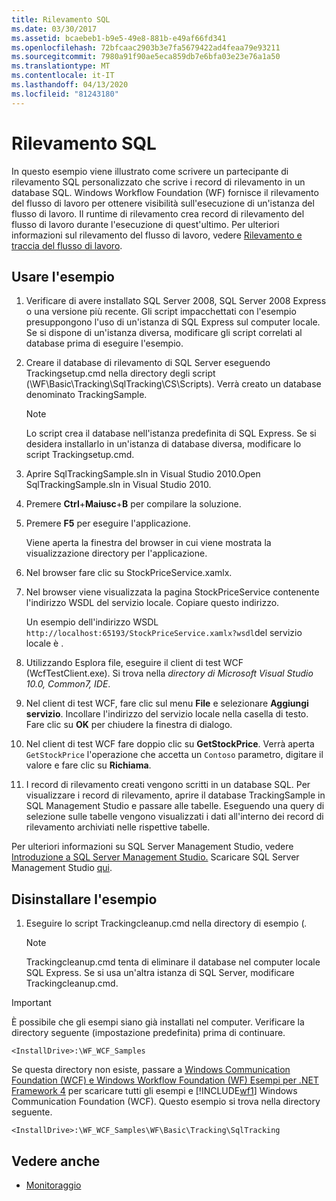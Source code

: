 ```yaml
---
title: Rilevamento SQL
ms.date: 03/30/2017
ms.assetid: bcaebeb1-b9e5-49e8-881b-e49af66fd341
ms.openlocfilehash: 72bfcaac2903b3e7fa5679422ad4feaa79e93211
ms.sourcegitcommit: 7980a91f90ae5eca859db7e6bfa03e23e76a1a50
ms.translationtype: MT
ms.contentlocale: it-IT
ms.lasthandoff: 04/13/2020
ms.locfileid: "81243180"
---
```

# <a name="sql-tracking"></a>Rilevamento SQL

In questo esempio viene illustrato come scrivere un partecipante di rilevamento SQL personalizzato che scrive i record di rilevamento in un database SQL. Windows Workflow Foundation (WF) fornisce il rilevamento del flusso di lavoro per ottenere visibilità sull'esecuzione di un'istanza del flusso di lavoro. Il runtime di rilevamento crea record di rilevamento del flusso di lavoro durante l'esecuzione di quest'ultimo. Per ulteriori informazioni sul rilevamento del flusso di lavoro, vedere [Rilevamento e traccia del flusso di lavoro](../workflow-tracking-and-tracing.md).

## <a name="use-the-sample"></a>Usare l'esempio

1. Verificare di avere installato SQL Server 2008, SQL Server 2008 Express o una versione più recente. Gli script impacchettati con l'esempio presuppongono l'uso di un'istanza di SQL Express sul computer locale. Se si dispone di un'istanza diversa, modificare gli script correlati al database prima di eseguire l'esempio.

2. Creare il database di rilevamento di SQL Server eseguendo Trackingsetup.cmd nella directory degli script (\WF\Basic\Tracking\SqlTracking\CS\Scripts). Verrà creato un database denominato TrackingSample.

   > [!NOTE]
   > Lo script crea il database nell'istanza predefinita di SQL Express. Se si desidera installarlo in un'istanza di database diversa, modificare lo script Trackingsetup.cmd.

3. Aprire SqlTrackingSample.sln in Visual Studio 2010.Open SqlTrackingSample.sln in Visual Studio 2010.

4. Premere **Ctrl**+**Maiusc**+**B** per compilare la soluzione.

5. Premere **F5** per eseguire l'applicazione.

   Viene aperta la finestra del browser in cui viene mostrata la visualizzazione directory per l'applicazione.

6. Nel browser fare clic su StockPriceService.xamlx.

7. Nel browser viene visualizzata la pagina StockPriceService contenente l'indirizzo WSDL del servizio locale. Copiare questo indirizzo.

   Un esempio dell'indirizzo WSDL `http://localhost:65193/StockPriceService.xamlx?wsdl`del servizio locale è .

8. Utilizzando Esplora file, eseguire il client di test WCF (WcfTestClient.exe). Si trova nella *directory di Microsoft Visual Studio 10.0, Common7, IDE*.

9. Nel client di test WCF, fare clic sul menu **File** e selezionare **Aggiungi servizio**. Incollare l'indirizzo del servizio locale nella casella di testo. Fare clic su **OK** per chiudere la finestra di dialogo.

10. Nel client di test WCF fare doppio clic su **GetStockPrice**. Verrà aperta `GetStockPrice` l'operazione che accetta un `Contoso` parametro, digitare il valore e fare clic su **Richiama**.

11. I record di rilevamento creati vengono scritti in un database SQL. Per visualizzare i record di rilevamento, aprire il database TrackingSample in SQL Management Studio e passare alle tabelle. Eseguendo una query di selezione sulle tabelle vengono visualizzati i dati all'interno dei record di rilevamento archiviati nelle rispettive tabelle.

   Per ulteriori informazioni su SQL Server Management Studio, vedere [Introduzione a SQL Server Management Studio.](/sql/ssms/sql-server-management-studio-ssms) Scaricare SQL Server Management Studio [qui](https://aka.ms/ssmsfullsetup).

## <a name="uninstall-the-sample"></a>Disinstallare l'esempio

1. Eseguire lo script Trackingcleanup.cmd nella directory di esempio (*.*

    > [!NOTE]
    > Trackingcleanup.cmd tenta di eliminare il database nel computer locale SQL Express. Se si usa un'altra istanza di SQL Server, modificare Trackingcleanup.cmd.

> [!IMPORTANT]
> È possibile che gli esempi siano già installati nel computer. Verificare la directory seguente (impostazione predefinita) prima di continuare.
>
> `<InstallDrive>:\WF_WCF_Samples`
>
> Se questa directory non esiste, passare a [Windows Communication Foundation (WCF) e Windows Workflow Foundation (WF) Esempi per .NET Framework 4](https://www.microsoft.com/download/details.aspx?id=21459) per scaricare tutti gli esempi e [!INCLUDE[wf1](../../../../includes/wf1-md.md)] Windows Communication Foundation (WCF). Questo esempio si trova nella directory seguente.
>
> `<InstallDrive>:\WF_WCF_Samples\WF\Basic\Tracking\SqlTracking`

## <a name="see-also"></a>Vedere anche

- [Monitoraggio](https://docs.microsoft.com/previous-versions/appfabric/ff383407(v=azure.10))
